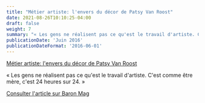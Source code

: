 ```yaml
---
title: "Métier artiste: l'envers du décor de Patsy Van Roost"
date: 2021-08-26T10:10:25-04:00
draft: false
weight: 7
summary: "« Les gens ne réalisent pas ce qu'est le travail d'artiste. C'est comme être mère, c'est 24 heures sur 24. »"
publicationDate: 'Juin 2016'
publicationDateFormat: '2016-06-01'
---
```


[Métier artiste: l'envers du décor de Patsy Van Roost](http://www.baronmag.com/2016/06/metier-artiste-patsy-van-roost/)

« Les gens ne réalisent pas ce qu'est le travail d'artiste. C'est comme être mère, c'est 24 heures sur 24. »

[Consulter l'article sur Baron Mag](http://www.baronmag.com/2016/06/metier-artiste-patsy-van-roost/)
